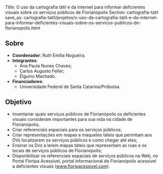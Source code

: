 Title: O uso da cartografia tátil e da internet para informar deficientes visuais sobre os serviços públicos de Florianópolis
Section: cartografia-tatil
save_as: cartografia-tatil/projetos/o-uso-da-cartografia-tatil-e-da-internet-para-informar-deficientes-visuais-sobre-os-servicos-publicos-de-florianopolis.html

## Sobre

- **Coordenador**: Ruth Emília Nogueira.
- **Integrantes**:
    - Ana Paula Nunes Chaves;
    - Carlos Augusto Feller;
    - Élguino Machado.
- **Financiadores**:
    - Universidade Federal de Santa Catarina/Próbolsa.

## Objetivo

- Inventariar quais serviços públicos de Florianópolis os deficientes visuais
  consideram importantes para sua vida na cidade de Florianópolis;
- Criar referenciais espaciais para os serviços públicos;
- Criar representações em mapas e maquetes táteis que permitam aos DVs
  localizarem os serviços públicos e como chegar até eles;
- Ensinar os Dvs a lerem mapas táteis que representam as ruas e os locais de
  serviços públicos de Florianópolis;
- Disponibilizar os referenciais espaciais de serviços públicos na Web, no
  Portal Floripa Acessível, portal informacional de Florianópolis acessível a
  deficientes visuais (www.floripacessivel.com).

